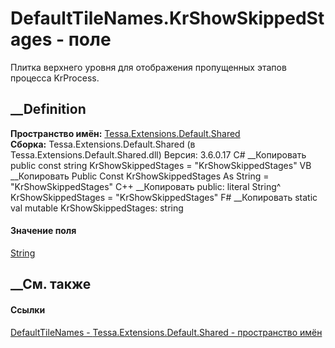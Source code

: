 # DefaultTileNames.KrShowSkippedStages - поле
Плитка верхнего уровня для отображения пропущенных этапов процесса KrProcess.
## __Definition
 **Пространство имён:**
[Tessa.Extensions.Default.Shared](N_Tessa_Extensions_Default_Shared.htm)  
 **Сборка:** Tessa.Extensions.Default.Shared (в
Tessa.Extensions.Default.Shared.dll) Версия: 3.6.0.17
C# __Копировать
     public const string KrShowSkippedStages = "KrShowSkippedStages"
VB __Копировать
     Public Const KrShowSkippedStages As String = "KrShowSkippedStages"
C++ __Копировать
     public:
    literal String^ KrShowSkippedStages = "KrShowSkippedStages"
F# __Копировать
     static val mutable KrShowSkippedStages: string
#### Значение поля
[String](https://learn.microsoft.com/dotnet/api/system.string)
##  __См. также
#### Ссылки
[DefaultTileNames - ](T_Tessa_Extensions_Default_Shared_DefaultTileNames.htm)
[Tessa.Extensions.Default.Shared - пространство
имён](N_Tessa_Extensions_Default_Shared.htm)
